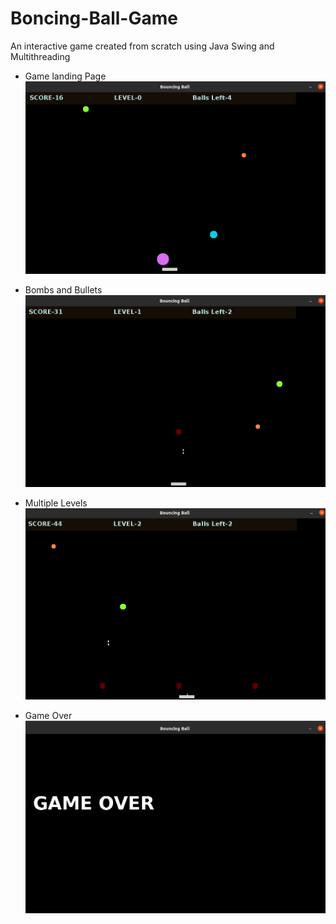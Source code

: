 # Boncing-Ball-Game
An interactive game created from scratch using Java Swing and Multithreading


* Game landing Page
![landing Page](images/1.png)


* Bombs and Bullets
![Bombs and Bullets](images/2.png)


* Multiple Levels
![Multiple Levels](images/4.png)

* Game Over
![Game Over](images/3.png)
